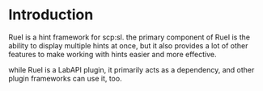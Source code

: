 # Introduction
RueI is a hint framework for scp:sl. the primary component of RueI is the ability to display multiple hints at once, but it also provides a lot of other features to make working with hints easier and more effective.

while RueI is a LabAPI plugin, it primarily acts as a dependency, and other plugin frameworks can use it, too. 

